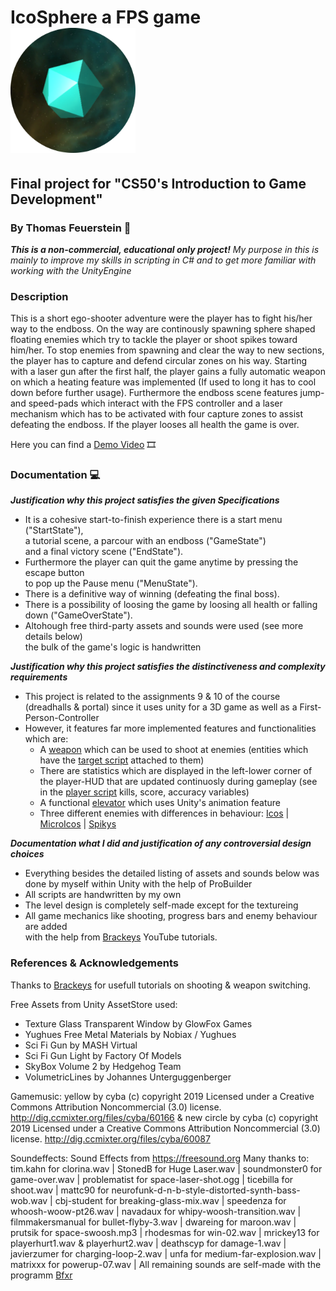 # IcoSphere a FPS game <img src="/Images/IcoLogo.png" alt="drawing" width="200"/>
## Final project for "CS50's Introduction to Game Development"
### By Thomas Feuerstein :bearded_person:

***This is a non-commercial, educational only project!***
*My purpose in this is mainly to improve my skills in scripting in C#*
*and to get more familiar with working with the UnityEngine*

### Description
This is a short ego-shooter adventure were the player has to fight
his/her way to the endboss.
On the way are continously spawning sphere shaped floating
enemies which try to tackle the player or shoot spikes toward him/her.
To stop enemies from spawning and clear the way to new sections,
the player has to capture and defend circular zones on his way.
Starting with a laser gun after the first half, the player gains a fully
automatic weapon on which a heating feature was implemented
(If used to long it has to cool down before further usage).
Furthermore the endboss scene features jump- and speed-pads
which interact with the FPS controller and a laser mechanism
which has to be activated with four capture zones to assist 
defeating the endboss.
If the player looses all health the game is over.

Here you can find a [Demo Video](https://youtu.be/8VxhTAMiaAw) :film_strip:

### Documentation :computer:
***Justification why this project satisfies the given Specifications***
- It is a cohesive start-to-finish experience there is a start menu ("StartState"),<br>
a tutorial scene, a parcour with an endboss ("GameState")<br> 
and a final victory scene ("EndState"). 
- Furthermore the player can quit the game anytime by pressing the escape button<br>
to pop up the Pause menu ("MenuState").
- There is a definitive way of winning (defeating the final boss).
- There is a possibility of loosing the game by loosing all health or falling down ("GameOverState").
- Altohough free third-party assets and sounds were used (see more details below)<br>
the bulk of the game's logic is handwritten

***Justification why this project satisfies the distinctiveness and complexity requirements***
- This project is related to the assignments 9 & 10 of the course (dreadhalls & portal)
since it uses unity for a 3D game as well as a First-Person-Controller
- However, it features far more implemented features and functionalities which are:
    - A [weapon](/Assets/Scripts/Weapon/Gun.cs) which can be used to shoot at enemies (entities which have the [target script](/Assets/Scripts/Weapon/Target.cs) attached to them)
    - There are statistics which are displayed in the left-lower corner of the player-HUD
    that are updated continuosly during gameplay (see in the [player script](/Assets/Scripts/Player.cs) kills, score, accuracy variables)
    - A functional [elevator](/Assets/Scripts/World/ElevatorButton.cs) which uses Unity's animation feature
    - Three different enemies with differences in behaviour:
    [Icos](/Assets/Scripts/Entities/IcoCode.cs) | [MicroIcos](/Assets/Scripts/Entities/MicroIcoCode.cs) | [Spikys](/Assets/Scripts/Entities/SpikyCode.cs)

***Documentation what I did and justification of any controversial design choices***
- Everything besides the detailed listing of assets and sounds below was done by myself within Unity with the help of ProBuilder
- All scripts are handwritten by my own 
- The level design is completely self-made except for the textureing
- All game mechanics like shooting, progress bars and enemy behaviour are added<br> 
with the help from [Brackeys](https://www.youtube.com/channel/UCYbK_tjZ2OrIZFBvU6CCMiA) YouTube tutorials.


### References & Acknowledgements

Thanks to [Brackeys](https://www.youtube.com/channel/UCYbK_tjZ2OrIZFBvU6CCMiA) for usefull tutorials
on shooting & weapon switching.

Free Assets from Unity AssetStore used:
- Texture Glass Transparent Window by GlowFox Games
- Yughues Free Metal Materials by Nobiax / Yughues
- Sci Fi Gun by MASH Virtual
- Sci Fi Gun Light by Factory Of Models
- SkyBox Volume 2 by Hedgehog Team
- VolumetricLines by Johannes Unterguggenberger

Gamemusic:
yellow by cyba (c) 
copyright 2019 Licensed under 
a Creative Commons Attribution Noncommercial (3.0) license.
http://dig.ccmixter.org/files/cyba/60166 
& new circle by cyba (c) 
copyright 2019 Licensed under 
a Creative Commons Attribution Noncommercial  (3.0) license. 
http://dig.ccmixter.org/files/cyba/60087

Soundeffects:
Sound Effects from https://freesound.org
Many thanks to: 
tim.kahn for clorina.wav | StonedB for Huge Laser.wav | 
soundmonster0 for game-over.wav | problematist for space-laser-shot.ogg |
ticebilla for shoot.wav | mattc90 for neurofunk-d-n-b-style-distorted-synth-bass-wob.wav |
cbj-student for breaking-glass-mix.wav | speedenza for whoosh-woow-pt26.wav |
navadaux for whipy-woosh-transition.wav | filmmakersmanual for bullet-flyby-3.wav |
dwareing for maroon.wav | prutsik for space-swoosh.mp3 | rhodesmas for win-02.wav |
mrickey13 for playerhurt1.wav & playerhurt2.wav | deathscyp for damage-1.wav |
javierzumer for charging-loop-2.wav | unfa for medium-far-explosion.wav |
matrixxx for powerup-07.wav |
All remaining sounds are self-made with the programm [Bfxr](https://www.bfxr.net/)
